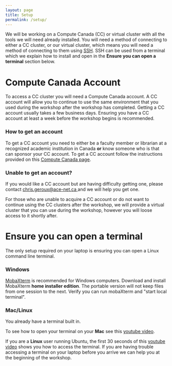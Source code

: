 ```yaml
---
layout: page
title: Setup
permalink: /setup/
---
```


We will be working on a Compute Canada (CC) or virtual cluster with all the tools we will need already installed. You will need a method of connecting to either a CC cluster, or our virtual cluster, which means you will need a method of connecting to them using [SSH](https://docs.computecanada.ca/wiki/SSH). SSH can be used from a terminal which we explain how to install and open in the **Ensure you can open a terminal** section below. 

# Compute Canada Account

To access a CC cluster you will need a Compute Canada account. A CC account will allow you to continue to use the same environment that you used during the workshop after the workshop has completed. Getting a CC account usually takes a few business days. Ensuring you have a CC account at least a week before the workshop begins is recommended.

### How to get an account
To get a CC account you need to either be a faculty member or librarian at a recognized academic institution in Canada **or** know someone who is that can sponsor your CC account. To get a CC account follow the instructions provided on this [Compute Canada page](https://www.computecanada.ca/research-portal/account-management/apply-for-an-account/).

### Unable to get an account?
If you would like a CC account but are having difficulty getting one, please contact [chris.geroux@ace-net.ca ](mailto:chris.geroux@ace-net.ca ) and we will help you get one.

For those who are unable to acquire a CC account or do not want to continue using the CC clusters after the workshop, we will provide a virtual cluster that you can use during the workshop, however you will loose access to it shortly after.

# Ensure you can open a terminal
The only setup required on your laptop is ensuring you can open a Linux command line terminal.

### Windows
[MobaXterm](http://mobaxterm.mobatek.net/) is recommended for Windows computers. Download and install MobaXterm **home installer edition**. The portable version will not keep files from one session to the next. Verify you can run mobaXterm and "start local terminal".

### Mac/Linux
You already have a terminal built in.

To see how to open your terminal on your **Mac** see this [youtube video](https://www.youtube.com/watch?v=zw7Nd67_aFw).

If you are a **Linux** user running Ubuntu, the first 30 seconds of this [youtube video](https://www.youtube.com/watch?v=_xUvH2iRizU) shows you how to access the terminal. If you are having trouble accessing a terminal on your laptop before you arrive we can help you at the beginning of the workshop.
